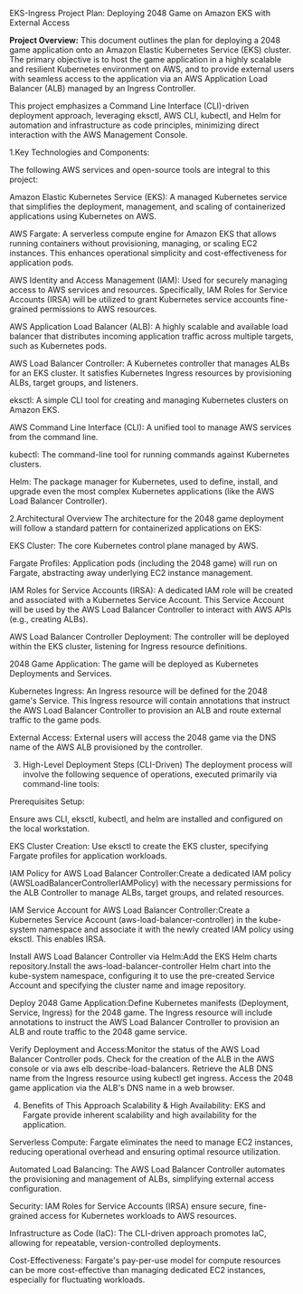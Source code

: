 EKS-Ingress Project Plan: Deploying 2048 Game on Amazon EKS with External Access

**Project Overview:**
This document outlines the plan for deploying a 2048 game application onto an Amazon Elastic Kubernetes Service (EKS) cluster. The primary objective is to host the game application in a highly scalable and resilient Kubernetes environment on AWS, and to provide external users with seamless access to the application via an AWS Application Load Balancer (ALB) managed by an Ingress Controller.

This project emphasizes a Command Line Interface (CLI)-driven deployment approach, leveraging eksctl, AWS CLI, kubectl, and Helm for automation and infrastructure as code principles, minimizing direct interaction with the AWS Management Console.

1.Key Technologies and Components:

The following AWS services and open-source tools are integral to this project:

Amazon Elastic Kubernetes Service (EKS): A managed Kubernetes service that simplifies the deployment, management, and scaling of containerized applications using Kubernetes on AWS.

AWS Fargate: A serverless compute engine for Amazon EKS that allows running containers without provisioning, managing, or scaling EC2 instances. This enhances operational simplicity and cost-effectiveness for application pods.

AWS Identity and Access Management (IAM): Used for securely managing access to AWS services and resources. Specifically, IAM Roles for Service Accounts (IRSA) will be utilized to grant Kubernetes service accounts fine-grained permissions to AWS resources.

AWS Application Load Balancer (ALB): A highly scalable and available load balancer that distributes incoming application traffic across multiple targets, such as Kubernetes pods.

AWS Load Balancer Controller: A Kubernetes controller that manages ALBs for an EKS cluster. It satisfies Kubernetes Ingress resources by provisioning ALBs, target groups, and listeners.

eksctl: A simple CLI tool for creating and managing Kubernetes clusters on Amazon EKS.

AWS Command Line Interface (CLI): A unified tool to manage AWS services from the command line.

kubectl: The command-line tool for running commands against Kubernetes clusters.

Helm: The package manager for Kubernetes, used to define, install, and upgrade even the most complex Kubernetes applications (like the AWS Load Balancer Controller).

2.Architectural Overview
The architecture for the 2048 game deployment will follow a standard pattern for containerized applications on EKS:

EKS Cluster: The core Kubernetes control plane managed by AWS.

Fargate Profiles: Application pods (including the 2048 game) will run on Fargate, abstracting away underlying EC2 instance management.

IAM Roles for Service Accounts (IRSA): A dedicated IAM role will be created and associated with a Kubernetes Service Account. This Service Account will be used by the AWS Load Balancer Controller to interact with AWS APIs (e.g., creating ALBs).

AWS Load Balancer Controller Deployment: The controller will be deployed within the EKS cluster, listening for Ingress resource definitions.

2048 Game Application: The game will be deployed as Kubernetes Deployments and Services.

Kubernetes Ingress: An Ingress resource will be defined for the 2048 game's Service. This Ingress resource will contain annotations that instruct the AWS Load Balancer Controller to provision an ALB and route external traffic to the game pods.

External Access: External users will access the 2048 game via the DNS name of the AWS ALB provisioned by the controller.

3. High-Level Deployment Steps (CLI-Driven)
The deployment process will involve the following sequence of operations, executed primarily via command-line tools:

Prerequisites Setup:

Ensure aws CLI, eksctl, kubectl, and helm are installed and configured on the local workstation.

EKS Cluster Creation: Use eksctl to create the EKS cluster, specifying Fargate profiles for application workloads.

IAM Policy for AWS Load Balancer Controller:Create a dedicated IAM policy (AWSLoadBalancerControllerIAMPolicy) with the necessary permissions for the ALB Controller to manage ALBs, target groups, and related resources.

IAM Service Account for AWS Load Balancer Controller:Create a Kubernetes Service Account (aws-load-balancer-controller) in the kube-system namespace and associate it with the newly created IAM policy using eksctl. This enables IRSA.

Install AWS Load Balancer Controller via Helm:Add the EKS Helm charts repository.Install the aws-load-balancer-controller Helm chart into the kube-system namespace, configuring it to use the pre-created Service Account and specifying the cluster name and image repository.

Deploy 2048 Game Application:Define Kubernetes manifests (Deployment, Service, Ingress) for the 2048 game.
The Ingress resource will include annotations to instruct the AWS Load Balancer Controller to provision an ALB and route traffic to the 2048 game service.

Verify Deployment and Access:Monitor the status of the AWS Load Balancer Controller pods.
Check for the creation of the ALB in the AWS console or via aws elb describe-load-balancers.
Retrieve the ALB DNS name from the Ingress resource using kubectl get ingress.
Access the 2048 game application via the ALB's DNS name in a web browser.

4. Benefits of This Approach
Scalability & High Availability: EKS and Fargate provide inherent scalability and high availability for the application.

Serverless Compute: Fargate eliminates the need to manage EC2 instances, reducing operational overhead and ensuring optimal resource utilization.

Automated Load Balancing: The AWS Load Balancer Controller automates the provisioning and management of ALBs, simplifying external access configuration.

Security: IAM Roles for Service Accounts (IRSA) ensure secure, fine-grained access for Kubernetes workloads to AWS resources.

Infrastructure as Code (IaC): The CLI-driven approach promotes IaC, allowing for repeatable, version-controlled deployments.

Cost-Effectiveness: Fargate's pay-per-use model for compute resources can be more cost-effective than managing dedicated EC2 instances, especially for fluctuating workloads.
